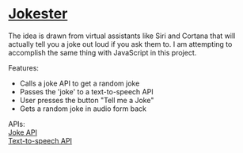 # [Jokester](https://dee-glitch.github.io/jokester/index.html)

The idea is drawn from virtual assistants like Siri and Cortana that will actually tell you a joke out loud if you ask them to.
I am attempting to accomplish the same thing with JavaScript in this project.

Features:
* Calls a joke API to get a random joke
* Passes the 'joke' to a text-to-speech API
* User presses the button "Tell me a Joke"
* Gets a random joke in audio form back

APIs: <br>
[Joke API](https://jokeapi.dev/) <br>
[Text-to-speech API](http://www.voicerss.org/)
